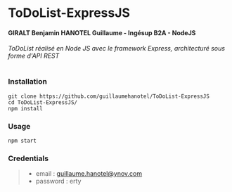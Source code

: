 # ToDoList-ExpressJS

#### GIRALT Benjamin HANOTEL Guillaume - Ingésup B2A - NodeJS
*ToDoList réalisé en Node JS avec le framework Express, architecturé sous forme d'API REST*
<br>
<br>

### Installation ###

    git clone https://github.com/guillaumehanotel/ToDoList-ExpressJS
    cd ToDoList-ExpressJS/
    npm install

### Usage ###

    npm start

### Credentials ###

> * email : guillaume.hanotel@ynov.com  
> * password : erty
